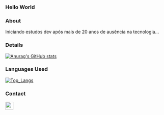 ### Hello World 


### About
Iniciando estudos dev após mais de 20 anos de ausência na tecnologia...


### Details
[![Anurag's GitHub stats](https://github-readme-stats.vercel.app/api?username=alvimpl&show_icons=true&theme=dark)](https://github.com/anuraghazra/github-readme-stats)


### Languages Used
[![Top_Langs](https://github-readme-stats.vercel.app/api/top-langs/?username=alvimpl&layout=compact)](https://github.com/anuraghazra/github-readme-stats)


### Contact
[<img src=https://brand.linkedin.com/content/dam/me/business/en-us/amp/brand-site/v2/bg/LI-Logo.svg.original.svg?style height='25'>](https://www.linkedin.com/in/alvaroho/)
